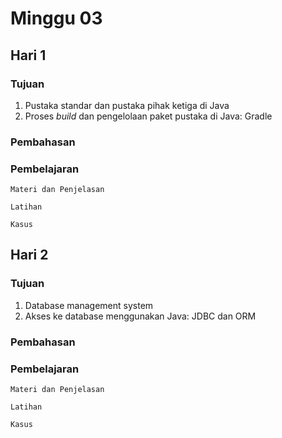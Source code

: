 # Minggu 03

## Hari 1

### Tujuan

1. Pustaka standar dan pustaka pihak ketiga di Java
2. Proses *build* dan pengelolaan paket pustaka di Java: Gradle

### Pembahasan


### Pembelajaran

```
Materi dan Penjelasan
```

```
Latihan
```


```
Kasus
```



## Hari 2

### Tujuan

1. Database management system
2. Akses ke database menggunakan Java: JDBC dan ORM

### Pembahasan


### Pembelajaran

```
Materi dan Penjelasan
```

```
Latihan
```


```
Kasus
```



## Hari 3

### Tujuan

1. NoSQL dan NewSQL

### Pembahasan


### Pembelajaran

```
Materi dan Penjelasan
```

```
Latihan
```


```
Kasus
```




## Hari 4

### Tujuan

1. RESTful endpoint
2. GraphQL</li></ul>

### Pembahasan


### Pembelajaran

```
Materi dan Penjelasan
```

```
Latihan
```


```
Kasus
```




## Hari 5

### Tujuan

1. Arsitektur Software: microservices dan *full stack applicatio*
2. Framework: Dasar-dasar Micronaut

### Pembahasan


### Pembelajaran

```
Materi dan Penjelasan
```

```
Latihan
```


```
Kasus
```



